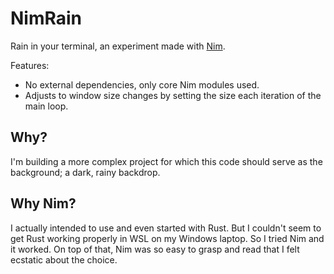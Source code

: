 # NimRain
Rain in your terminal, an experiment made with [Nim](https://nim-lang.org/).

Features:
- No external dependencies, only core Nim modules used.
- Adjusts to window size changes by setting the size each iteration of the main loop.

## Why?

I'm building a more complex project for which this code should serve as the background; a dark, rainy backdrop.

## Why Nim?

I actually intended to use and even started with Rust. But I couldn't seem to get Rust working properly in WSL on my Windows laptop. So I tried Nim and it worked. On top of that, Nim was so easy to grasp and read that I felt ecstatic about the choice.